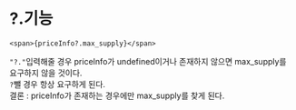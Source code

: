 # ?.기능
```tsx
<span>{priceInfo?.max_supply}</span>
```
`"?."`입력해줄 경우 priceInfo가 undefined이거나 존재하지 않으면 max_supply를 요구하지 않을 것이다.<br />
`?`뺄 경우 항상 요구하게 된다.<br />
결론 : priceInfo가 존재하는 경우에만 max_supply를 찾게 된다.
